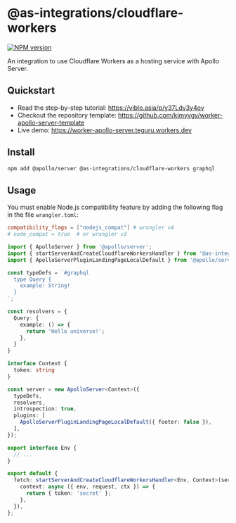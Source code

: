 # @as-integrations/cloudflare-workers

[![NPM version](https://img.shields.io/npm/v/@as-integrations/cloudflare-workers.svg)](https://www.npmjs.com/package/@as-integrations/cloudflare-workers)

An integration to use Cloudflare Workers as a hosting service with Apollo Server.

## Quickstart

- Read the step-by-step tutorial: https://viblo.asia/p/y37Ldv3y4ov
- Checkout the repository template: https://github.com/kimyvgy/worker-apollo-server-template
- Live demo: https://worker-apollo-server.teguru.workers.dev

## Install

```bash
npm add @apollo/server @as-integrations/cloudflare-workers graphql
```

## Usage

You must enable Node.js compatibility feature by adding the following flag in the file `wrangler.toml`:

```toml
compatibility_flags = ["nodejs_compat"] # wrangler v4
# node_compat = true  # or wrangler v3
```

```typescript
import { ApolloServer } from '@apollo/server';
import { startServerAndCreateCloudflareWorkersHandler } from '@as-integrations/cloudflare-workers';
import { ApolloServerPluginLandingPageLocalDefault } from '@apollo/server/plugin/landingPage/default';

const typeDefs = `#graphql
  type Query {
    example: String!
  }
`;

const resolvers = {
  Query: {
    example: () => {
      return 'Hello universe!';
    },
  }
}

interface Context {
  token: string
}

const server = new ApolloServer<Context>({
  typeDefs,
  resolvers,
  introspection: true,
  plugins: [
    ApolloServerPluginLandingPageLocalDefault({ footer: false }),
  ],
});

export interface Env {
  // ...
}

export default {
  fetch: startServerAndCreateCloudflareWorkersHandler<Env, Context>(server, {
    context: async ({ env, request, ctx }) => {
      return { token: 'secret' };
    },
  }),
};
```

